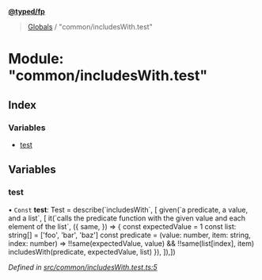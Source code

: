 **[@typed/fp](../README.md)**

> [Globals](../globals.md) / "common/includesWith.test"

# Module: "common/includesWith.test"

## Index

### Variables

* [test](_common_includeswith_test_.md#test)

## Variables

### test

• `Const` **test**: Test = describe(\`includesWith\`, [ given(\`a predicate, a value, and a list\`, [ it(\`calls the predicate function with the given value and each element of the list\`, ({ same, }) => { const expectedValue = 1 const list: string[] = ['foo', 'bar', 'baz'] const predicate = (value: number, item: string, index: number) => !!same(expectedValue, value) && !!same(list[index], item) includesWith(predicate, expectedValue, list) }), ]),])

*Defined in [src/common/includesWith.test.ts:5](https://github.com/TylorS/typed-fp/blob/ac98ca1/src/common/includesWith.test.ts#L5)*
